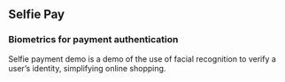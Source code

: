 ## Selfie Pay

### Biometrics for payment authentication

Selfie payment demo is a demo of the use of facial recognition to verify a user’s identity, simplifying online shopping.

